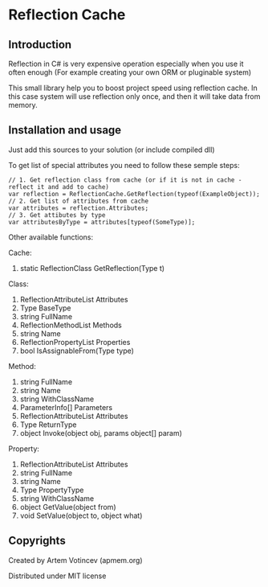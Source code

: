 # Reflection Cache

## Introduction

Reflection in C# is very expensive operation especially when you use it often enough (For example creating your own ORM or pluginable system)

This small library help you to boost project speed using reflection cache. In this case system will use reflection only once, and then it will take data from memory.

## Installation and usage

Just add this sources to your solution (or include compiled dll)

To get list of special attributes you need to follow these semple steps:

    // 1. Get reflection class from cache (or if it is not in cache - reflect it and add to cache)
    var reflection = ReflectionCache.GetReflection(typeof(ExampleObject));
    // 2. Get list of attributes from cache
    var attributes = reflection.Attributes;
    // 3. Get attibutes by type
    var attributesByType = attributes[typeof(SomeType)];

Other available functions:

Cache:

1. static ReflectionClass GetReflection(Type t)

Class:

1. ReflectionAttributeList Attributes
2. Type BaseType
3. string FullName
4. ReflectionMethodList Methods
5. string Name
6. ReflectionPropertyList Properties
7. bool IsAssignableFrom(Type type)

Method:

1. string FullName
2. string Name
3. string WithClassName
4. ParameterInfo[] Parameters
5. ReflectionAttributeList Attributes
6. Type ReturnType
7. object Invoke(object obj, params object[] param)

Property:

1. ReflectionAttributeList Attributes
2. string FullName
3. string Name
4. Type PropertyType
5. string WithClassName
6. object GetValue(object from)
7. void SetValue(object to, object what)

## Copyrights

Created by Artem Votincev (apmem.org)

Distributed under MIT license
